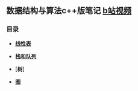 ## 数据结构与算法c++版笔记 [b站视频](https://www.bilibili.com/video/BV1nJ411V7bd?p=29)

### <span id="ch0">目录</span>

* [**线性表**](线性表.md)

* [**栈和队列**](栈和队列.md)

* [**树**]

* [**图**](图.md)
